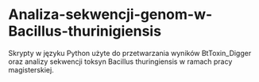 # Analiza-sekwencji-genom-w-Bacillus-thurinigiensis
Skrypty w języku Python użyte do przetwarzania wyników BtToxin_Digger oraz analizy sekwencji toksyn Bacillus thuringiensis w ramach pracy magisterskiej.
